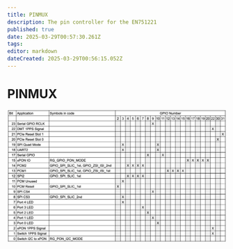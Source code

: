 ```yaml
---
title: PINMUX
description: The pin controller for the EN751221
published: true
date: 2025-03-29T00:57:30.261Z
tags: 
editor: markdown
dateCreated: 2025-03-29T00:56:15.052Z
---
```


# PINMUX
![en751221_pinmux.png](/en751221_pinmux.png)